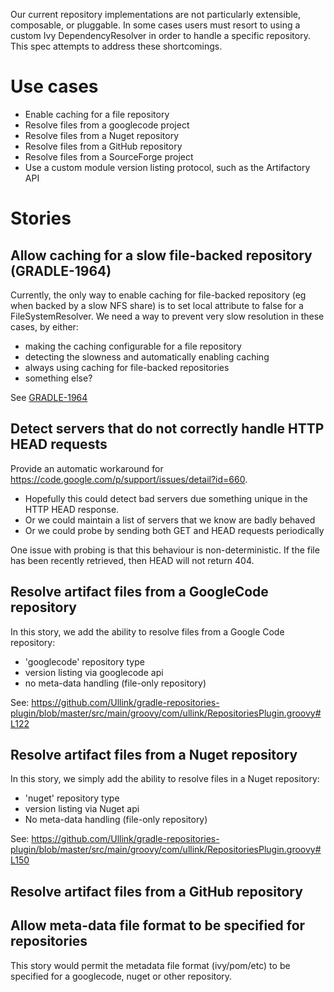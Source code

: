 Our current repository implementations are not particularly extensible, composable, or pluggable. In some cases users must resort
to using a custom Ivy DependencyResolver in order to handle a specific repository. This spec attempts to address these shortcomings.

# Use cases

- Enable caching for a file repository
- Resolve files from a googlecode project
- Resolve files from a Nuget repository
- Resolve files from a GitHub repository
- Resolve files from a SourceForge project
- Use a custom module version listing protocol, such as the Artifactory API

# Stories

## Allow caching for a slow file-backed repository (GRADLE-1964)

Currently, the only way to enable caching for file-backed repository (eg when backed by a slow NFS share) is to set local attribute to false for a FileSystemResolver.
We need a way to prevent very slow resolution in these cases, by either:

* making the caching configurable for a file repository
* detecting the slowness and automatically enabling caching
* always using caching for file-backed repositories
* something else?

See [GRADLE-1964](http://issues.gradle.org/browse/GRADLE-1964)

## Detect servers that do not correctly handle HTTP HEAD requests

Provide an automatic workaround for https://code.google.com/p/support/issues/detail?id=660.

- Hopefully this could detect bad servers due something unique in the HTTP HEAD response.
- Or we could maintain a list of servers that we know are badly behaved
- Or we could probe by sending both GET and HEAD requests periodically

One issue with probing is that this behaviour is non-deterministic. If the file has been recently retrieved, then HEAD will not return 404.

## Resolve artifact files from a GoogleCode repository

In this story, we add the ability to resolve files from a Google Code repository:

* 'googlecode' repository type
* version listing via googlecode api
* no meta-data handling (file-only repository)

See: https://github.com/Ullink/gradle-repositories-plugin/blob/master/src/main/groovy/com/ullink/RepositoriesPlugin.groovy#L122

## Resolve artifact files from a Nuget repository

In this story, we simply add the ability to resolve files in a Nuget repository:

* 'nuget' repository type
* version listing via Nuget api
* No meta-data handling (file-only repository)

See: https://github.com/Ullink/gradle-repositories-plugin/blob/master/src/main/groovy/com/ullink/RepositoriesPlugin.groovy#L150

## Resolve artifact files from a GitHub repository

## Allow meta-data file format to be specified for repositories

This story would permit the metadata file format (ivy/pom/etc) to be specified for a googlecode, nuget or other repository.


